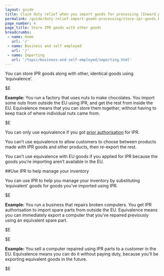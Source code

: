 ```yaml
---
layout: guide
title: Claim duty relief when you import goods for processing (Inward processing relief)
permalink: /guide/duty-relief-import-goods-processing/store-ipr-goods.html
page_number: 4
page_title: Store IPR goods with other goods
breadcrumbs:
 - name: Home
   url: '/'
 - name: Business and self employed
   url: '/'
 - name: Importing
   url: '/topic/business-and-self-employed/importing.html'   
---
```

You can store IPR goods along with other, identical goods using ‘equivalence’.

$E

**Example:** You run a factory that uses nuts to make chocolates. You import some nuts from outside the EU using IPR, and get the rest from inside the EU. Equivalence means that you can store them together, without having to keep track of where individual nuts came from.

$E

You can only use equivalence if you got [prior authorisation](/guide/duty-relief-import-goods-processing/import-goods-using-ipr.html) for IPR.

You can’t use equivalence to allow customers to choose between products made with IPR goods and other products, then re-export the rest.

You can’t use equivalence with EU goods if you applied for IPR because the goods you’re importing aren’t available in the EU.

##Use IPR to help manage your inventory

You can use IPR to help you manage your inventory by substituting ‘equivalent’ goods for goods you’ve imported using IPR.

$E

**Example:** You run a business that repairs broken computers. You get IPR authorisation to import spare parts from outside the EU. Equivalence means you can immediately export a computer that you’ve repaired previously using an equivalent spare part.

$E

$E

**Example:** You sell a computer repaired using IPR parts to a customer in the EU. Equivalence means you can do it without paying duty, because you’ll be exporting equivalent goods in the future.

$E

